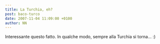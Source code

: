 ```yaml
---
title: La Turchia, eh?
post: baco-turco
date: 2007-11-04 11:09:00 +0100
author: NN
---
```

Interessante questo fatto. In qualche modo, sempre alla Turchia si torna... :)